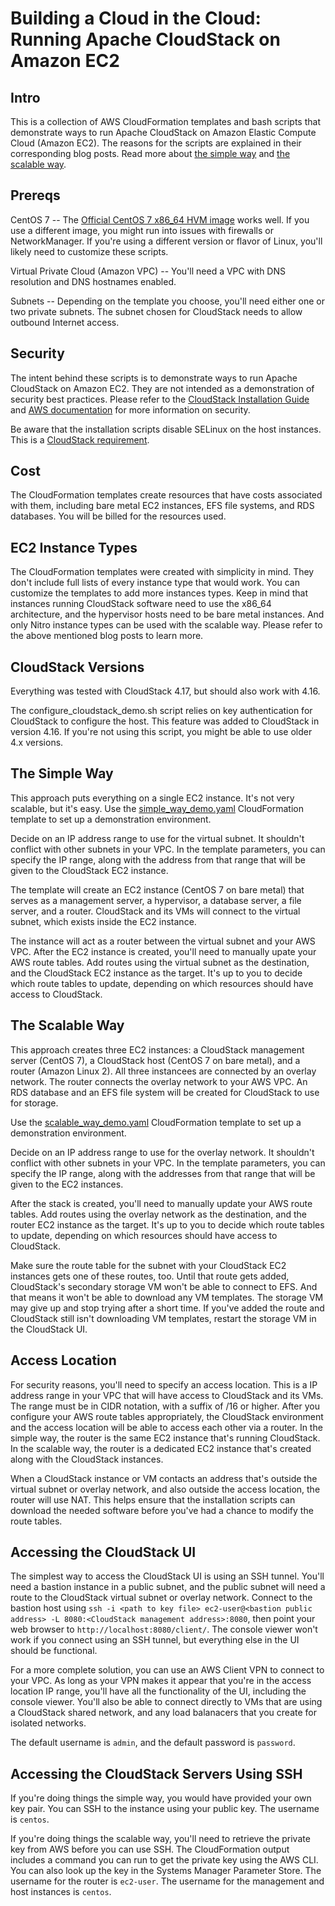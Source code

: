 <!--
Copyright Amazon.com, Inc. or its affiliates. All Rights Reserved.

Permission is hereby granted, free of charge, to any person obtaining a copy of this
software and associated documentation files (the "Software"), to deal in the Software
without restriction, including without limitation the rights to use, copy, modify,
merge, publish, distribute, sublicense, and/or sell copies of the Software, and to
permit persons to whom the Software is furnished to do so.

THE SOFTWARE IS PROVIDED "AS IS", WITHOUT WARRANTY OF ANY KIND, EXPRESS OR IMPLIED,
INCLUDING BUT NOT LIMITED TO THE WARRANTIES OF MERCHANTABILITY, FITNESS FOR A
PARTICULAR PURPOSE AND NONINFRINGEMENT. IN NO EVENT SHALL THE AUTHORS OR COPYRIGHT
HOLDERS BE LIABLE FOR ANY CLAIM, DAMAGES OR OTHER LIABILITY, WHETHER IN AN ACTION
OF CONTRACT, TORT OR OTHERWISE, ARISING FROM, OUT OF OR IN CONNECTION WITH THE
SOFTWARE OR THE USE OR OTHER DEALINGS IN THE SOFTWARE.
-->

# Building a Cloud in the Cloud: Running Apache CloudStack on Amazon EC2

## Intro
This is a collection of AWS CloudFormation templates and bash scripts that demonstrate ways to run Apache CloudStack on Amazon Elastic Compute Cloud (Amazon EC2).  The reasons for the scripts are explained in their corresponding blog posts.  Read more about [the simple way](https://aws.amazon.com/blogs/compute/building-a-cloud-in-the-cloud-running-apache-cloudstack-on-amazon-ec2-part-1/) and [the scalable way](https://aws.amazon.com/blogs/compute/building-a-cloud-in-the-cloud-running-apache-cloudstack-on-amazon-ec2-part-2/).

## Prereqs
CentOS 7 -- The [Official CentOS 7 x86_64 HVM image](https://aws.amazon.com/marketplace/pp/B08KYKK42V) works well.  If you use a different image, you might run into issues with firewalls or NetworkManager.  If you're using a different version or flavor of Linux, you'll likely need to customize these scripts.

Virtual Private Cloud (Amazon VPC) -- You'll need a VPC with DNS resolution and DNS hostnames enabled.

Subnets -- Depending on the template you choose, you'll need either one or two private subnets.  The subnet chosen for CloudStack needs to allow outbound Internet access.

## Security
The intent behind these scripts is to demonstrate ways to run Apache CloudStack on Amazon EC2.  They are not intended as a demonstration of security best practices.  Please refer to the [CloudStack Installation Guide](https://docs.cloudstack.apache.org/en/latest/installguide/index.html) and [AWS documentation](https://docs.aws.amazon.com/) for more information on security.

Be aware that the installation scripts disable SELinux on the host instances.  This is a
[CloudStack requirement](https://docs.cloudstack.apache.org/en/latest/installguide/hypervisor/kvm.html#configure-the-security-policies).

## Cost
The CloudFormation templates create resources that have costs associated with them, including bare metal EC2 instances, EFS file systems, and RDS databases.  You will be billed for the resources used.

## EC2 Instance Types
The CloudFormation templates were created with simplicity in mind.  They don't include full lists of every instance type that would work.  You can customize the templates to add more instances types.  Keep in mind that instances running CloudStack software need to use the x86_64 architecture, and the hypervisor hosts need to be bare metal instances.  And only Nitro instance types can be used with the scalable way.  Please refer to the above mentioned blog posts to learn more.

## CloudStack Versions
Everything was tested with CloudStack 4.17, but should also work with 4.16.

The configure_cloudstack_demo.sh script relies on key authentication for CloudStack to configure the host.  This feature was added to CloudStack in version 4.16.  If you're not using this script, you might be able to use older 4.x versions.

## The Simple Way
This approach puts everything on a single EC2 instance.  It's not very scalable, but it's easy.  Use the [simple_way_demo.yaml](simple_way_demo.yaml) CloudFormation template to set up a demonstration environment.

Decide on an IP address range to use for the virtual subnet.  It shouldn't conflict with other subnets in your VPC.  In the template parameters, you can specify the IP range, along with the address from that range that will be given to the CloudStack EC2 instance.

The template will create an EC2 instance (CentOS 7 on bare metal) that serves as a management server, a hypervisor, a database server, a file server, and a router.  CloudStack and its VMs will connect to the virtual subnet, which exists inside the EC2 instance.

The instance will act as a router between the virtual subnet and your AWS VPC.  After the EC2 instance is created, you'll need to manually upate your AWS route tables.  Add routes using the virtual subnet as the destination, and the CloudStack EC2 instance as the target.  It's up to you to decide which route tables to update, depending on which resources should have access to CloudStack.

## The Scalable Way
This approach creates three EC2 instances: a CloudStack management server (CentOS 7), a CloudStack host (CentOS 7 on bare metal), and a router (Amazon Linux 2).  All three instancees are connected by an overlay network.  The router connects the overlay network to your AWS VPC.  An RDS database and an EFS file system will be created for CloudStack to use for storage.

Use the [scalable_way_demo.yaml](scalable_way_demo.yaml) CloudFormation template to set up a demonstration environment.

Decide on an IP address range to use for the overlay network.  It shouldn't conflict with other subnets in your VPC.  In the template parameters, you can specify the IP range, along with the addresses from that range that will be given to the EC2 instances.

After the stack is created, you'll need to manually update your AWS route tables.  Add routes using the overlay network as the destination, and the router EC2 instance as the target.  It's up to you to decide which route tables to update, depending on which resources should have access to CloudStack.

Make sure the route table for the subnet with your CloudStack EC2 instances gets one of these routes, too.  Until that route gets added, CloudStack's secondary storage VM won't be able to connect to EFS.  And that means it won't be able to download any VM templates.  The storage VM may give up and stop trying after a short time.  If you've added the route and CloudStack still isn't downloading VM templates, restart the storage VM in the CloudStack UI.

## Access Location
For security reasons, you'll need to specify an access location.  This is a IP address range in your VPC that will have access to CloudStack and its VMs.  The range must be in CIDR notation, with a suffix of /16 or higher.  After you configure your AWS route tables appropriately, the CloudStack environment and the access location will be able to access each other via a router.  In the simple way, the router is the same EC2 instance that's running CloudStack.  In the scalable way, the router is a dedicated EC2 instance that's created along with the CloudStack instances.

When a CloudStack instance or VM contacts an address that's outside the virtual subnet or overlay network, and also outside the access location, the router will use NAT.  This helps ensure that the installation scripts can download the needed software before you've had a chance to modify the route tables.

## Accessing the CloudStack UI
The simplest way to access the CloudStack UI is using an SSH tunnel.  You'll need a bastion instance in a public subnet, and the public subnet will need a route to the CloudStack virtual subnet or overlay network.  Connect to the bastion host using `ssh -i <path to key file> ec2-user@<bastion public address> -L 8080:<CloudStack management address>:8080`, then point your web browser to `http://localhost:8080/client/`.  The console viewer won't work if you connect using an SSH tunnel, but everything else in the UI should be functional.

For a more complete solution, you can use an AWS Client VPN to connect to your VPC.  As long as your VPN makes it appear that you're in the access location IP range, you'll have all the functionality of the UI, including the console viewer.  You'll also be able to connect directly to VMs that are using a CloudStack shared network, and any load balanacers that you create for isolated networks.

The default username is `admin`, and the default password is `password`.

## Accessing the CloudStack Servers Using SSH
If you're doing things the simple way, you would have provided your own key pair.  You can SSH to the instance using your public key.  The username is `centos`.

If you're doing things the scalable way, you'll need to retrieve the private key from AWS before you can use SSH.  The CloudFormation output includes a command you can run to get the private key using the AWS CLI.  You can also look up the key in the Systems Manager Parameter Store.  The username for the router is `ec2-user`.  The username for the management and host instances is `centos`.
